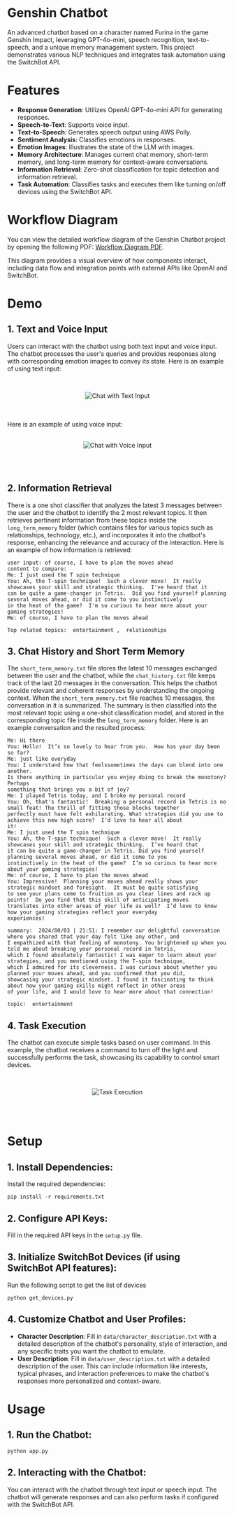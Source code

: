 # Genshin Chatbot
An advanced chatbot based on a character named Furina in the game Genshin Impact, leveraging GPT-4o-mini, speech recognition, text-to-speech, and a unique memory management system. This project demonstrates various NLP techniques and integrates task automation using the SwitchBot API.

# Features
- **Response Generation**: Utilizes OpenAI GPT-4o-mini API for generating responses.
- **Speech-to-Text**: Supports voice input.
- **Text-to-Speech**: Generates speech output using AWS Polly.
- **Sentiment Analysis**: Classifies emotions in responses.
- **Emotion Images**: Illustrates the state of the LLM with images.
- **Memory Architecture**: Manages current chat memory, short-term memory, and long-term memory for context-aware conversations.
- **Information Retrieval**: Zero-shot classification for topic detection and information retrieval.
- **Task Automation**: Classifies tasks and executes them like turning on/off devices using the SwitchBot API.

# Workflow Diagram
You can view the detailed workflow diagram of the Genshin Chatbot project by opening the following PDF:
[Workflow Diagram PDF](assets/workflow.pdf).

This diagram provides a visual overview of how components interact, including data flow and integration points with external APIs like OpenAI and SwitchBot.

# Demo
## 1. Text and Voice Input
Users can interact with the chatbot using both text input and voice input. The chatbot processes the user's queries and provides responses along with corresponding emotion images to convey its state. Here is an example of using text input:
<br><br>
<div align="center">
  <figure style="display: inline-block; text-align: center;">
    <img src="assets/text.gif" alt="Chat with Text Input" >
  </figure>
</div>
<br><br>
Here is an example of using voice input:
<br><br>
<div align="center">
  <figure style="display: inline-block; text-align: center;">
    <img src="assets/voice.gif" alt="Chat with Voice Input">
  </figure>
</div>
<br><br>

## 2. Information Retrieval
There is a one shot classifier that analyzes the latest 3 messages between the user and the chatbot to identify the 2 most relevant topics. It then retrieves pertinent information from these topics inside the `long_term_memory` folder (which contains files for various topics such as relationships, technology, etc.), and incorporates it into the chatbot's response, enhancing the relevance and accuracy of the interaction. Here is an example of how information is retrieved:

```
user input: of course, I have to plan the moves ahead
content to compare:
Me: I just used the T spin technique
You: Ah, the T-spin technique!  Such a clever move!  It really showcases your skill and strategic thinking.  I've heard that it 
can be quite a game-changer in Tetris.  Did you find yourself planning several moves ahead, or did it come to you instinctively
in the heat of the game?  I'm so curious to hear more about your gaming strategies!
Me: of course, I have to plan the moves ahead

Top related topics:  entertainment ,  relationships
```

## 3. Chat History and Short Term Memory
The `short_term_memory.txt` file stores the latest 10 messages exchanged between the user and the chatbot, while the `chat_history.txt` file keeps track of the last 20 messages in the conversation. This helps the chatbot provide relevant and coherent responses by understanding the ongoing context. When the `short_term_memory.txt` file reaches 10 messages, the conversation in it is summarized. The summary is then classified into the most relevant topic using a one-shot classification model, and stored in the corresponding topic file inside the `long_term_memory` folder. Here is an example conversation and the resulted process:

```
Me: Hi there
You: Hello!  It’s so lovely to hear from you.  How has your day been so far?
Me: just like everyday
You: I understand how that feelssometimes the days can blend into one another.
Is there anything in particular you enjoy doing to break the monotony?  Perhaps
something that brings you a bit of joy?
Me: I played Tetris today, and I broke my personal record
You: Oh, that's fantastic!  Breaking a personal record in Tetris is no small feat! The thrill of fitting those blocks together 
perfectly must have felt exhilarating. What strategies did you use to achieve this new high score?  I’d love to hear all about
it!
Me: I just used the T spin technique
You: Ah, the T-spin technique!  Such a clever move!  It really showcases your skill and strategic thinking.  I’ve heard that
it can be quite a game-changer in Tetris. Did you find yourself planning several moves ahead, or did it come to you
instinctively in the heat of the game?  I’m so curious to hear more about your gaming strategies!
Me: of course, I have to plan the moves ahead
You: Impressive!  Planning your moves ahead really shows your strategic mindset and foresight.  It must be quite satisfying
to see your plans come to fruition as you clear lines and rack up points!  Do you find that this skill of anticipating moves
translates into other areas of your life as well?  I’d love to know how your gaming strategies reflect your everyday
experiences!
```
```
summary:  2024/08/03 | 21:51: I remember our delightful conversation where you shared that your day felt like any other, and
I empathized with that feeling of monotony. You brightened up when you told me about breaking your personal record in Tetris,
which I found absolutely fantastic! I was eager to learn about your strategies, and you mentioned using the T-spin technique,
which I admired for its cleverness. I was curious about whether you planned your moves ahead, and you confirmed that you did,
showcasing your strategic mindset. I found it fascinating to think about how your gaming skills might reflect in other areas
of your life, and I would love to hear more about that connection!

topic:  entertainment
```

## 4. Task Execution
The chatbot can execute simple tasks based on user command. In this example, the chatbot receives a command to turn off the light and successfully performs the task, showcasing its capability to control smart devices.
<br><br>
<div align="center">
  <figure style="display: inline-block; text-align: center;">
    <img src="assets/task_execution.gif" alt="Task Execution">
  </figure>
</div>
<br><br>

# Setup
## 1. Install Dependencies:
Install the required dependencies:
```
pip install -r requirements.txt
```

## 2. Configure API Keys:
Fill in the required API keys in the `setup.py` file.

## 3. Initialize SwitchBot Devices (if using SwitchBot API features):
Run the following script to get the list of devices
```
python get_devices.py
```

## 4. Customize Chatbot and User Profiles:
- **Character Description**: Fill in `data/character_description.txt` with a detailed description of the chatbot's personality, style of interaction, and any specific traits you want the chatbot to emulate.
- **User Description**: Fill in `data/user_description.txt` with a detailed description of the user. This can include information like interests, typical phrases, and interaction preferences to make the chatbot's responses more personalized and context-aware.

# Usage
## 1. Run the Chatbot:
```
python app.py
```

## 2. Interacting with the Chatbot:
You can interact with the chatbot through text input or speech input.
The chatbot will generate responses and can also perform tasks if configured with the SwitchBot API.
